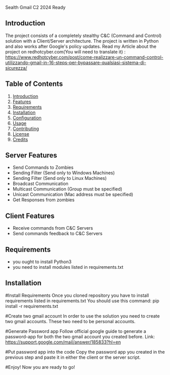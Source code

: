 Sealth Gmail C2 2024 Ready

## Introduction
The project consists of a completely stealthy C&C (Command and Control) solution with a Client/Server architecture. 
The project is written in Python and also works after Google's policy updates.
Read my Article about the project on redhotcyber.com(You will need to translate it) :
https://www.redhotcyber.com/post/come-realizzare-un-command-control-utilizzando-gmail-in-16-steps-per-bypassare-qualsiasi-sistema-di-sicurezza/


## Table of Contents

1. [Introduction](#introduction)
2. [Features](#features)
3. [Requirements](#requirements)
4. [Installation](#installation)
5. [Configuration](#configuration)
6. [Usage](#usage)
7. [Contributing](#contributing)
8. [License](#license)
9. [Credits](#credits)

## Server Features

- Send Commands to Zombies
- Sending Filter (Send only to Windows Machines)
- Sending Filter (Send only to Linux Machines)
- Broadcast Communication
- Multicast Communication (Group must be specified)
- Unicast Communication (Mac address must be specified)
- Get Responses from zombies

## Client Features
- Receive commands from C&C Servers
- Send commands feedback to C&C Servers

## Requirements

- you ought to install Python3
- you need to install modules listed in requirements.txt

## Installation

#Install Requirements
  Once you cloned repository you have to install requirements listed in requirements.txt
  You should use this command: pip install -r requirements.txt

#Create two gmail account
  In order to use the solution you need to create two gmail accounts. These two need to be personal accounts.

#Generate Password app
  Follow official google guide to generate a password-app for both the two gmail account you created before.
  Link: https://support.google.com/mail/answer/185833?hl=en

#Put password app into the code
  Copy the password app you created in the previous step and paste it in either the client or the server script.

#Enjoy!
  Now you are ready to go!
